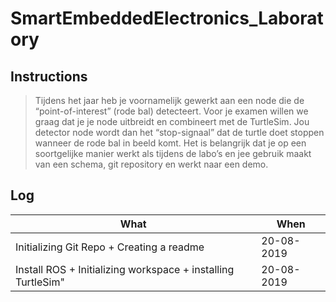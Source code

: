# SmartEmbeddedElectronics_Laboratory

## Instructions

> Tijdens het jaar heb je voornamelijk gewerkt aan een node die de “point-of-interest” (rode bal) detecteert.
> Voor je examen willen we graag dat je je node uitbreidt en combineert met de TurtleSim.
> Jou detector node wordt dan het “stop-signaal” dat de turtle doet stoppen wanneer de rode bal in beeld komt.
> Het is belangrijk dat je op een soortgelijke manier werkt als tijdens de labo’s en jee gebruik maakt van een schema, git repository en werkt naar een demo.

## Log

| What        	| When          |
| ------------- |---------------|
| Initializing Git Repo + Creating a readme | 20-08-2019 |
| Install ROS + Initializing workspace + installing TurtleSim" | 20-08-2019 |
